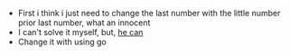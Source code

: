 - First i think i just need to change the last number with the little number prior last number, what an innocent
- I can't solve it myself, but, [he can](https://dev.to/kopiro/kata-resolution-next-bigger-number-with-the-same-digits-41mj)
- Change it with using go